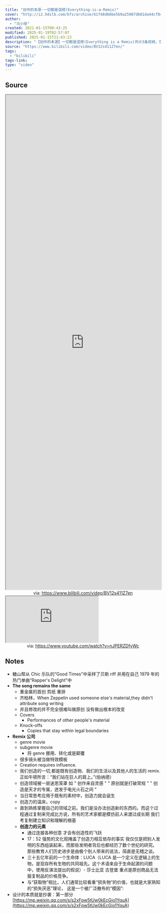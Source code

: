 ```yaml
---
title: "创作的本源-一切都是混搭(Everything-is-a-Remix)"
cover: "http://i2.hdslb.com/bfs/archive/61f48d68be5b9a25987d681da44cf844f882eddb.jpg@189w_107h.webp"
author:
  - "马小褂"
created: 2021-01-15T09:43:25
modified: 2025-01-19T02:57:07
published: 2025-01-15T21:43:23
description: "【创作的本源】一切都是混搭(Everything is a Remix)共计3条视频，包括：正片、Matrix、Kill Bill等，UP主更多精彩视频，请关注UP账号。"
source: "https://www.bilibili.com/video/BV12s411Z7en/"
tags:
  - "bilibili"
tags-link:
type: "video"
---
```


## Source

<iframe src='https://player.bilibili.com/player.html?isOutside=true&bvid=BV12s411Z7en&p=1&autoplay=false' style='height:40vh;width:100%' class='iframe-radius' allow='fullscreen'></iframe>
<center>via: <a href='https://www.bilibili.com/video/BV12s411Z7en' target='_blank' class='external-link'>https://www.bilibili.com/video/BV12s411Z7en</a></center>

<iframe src="https://www.youtube.com/embed/nJPERZDfyWc" allow="accelerometer; autoplay; clipboard-write; encrypted-media; gyroscope; picture-in-picture; web-share" referrerpolicy="strict-origin-when-cross-origin" allowfullscreen></iframe>
<center>via: <a href='https://www.youtube.com/watch?v=nJPERZDfyWc' target='_blank' class='external-link'>https://www.youtube.com/watch?v=nJPERZDfyWc</a></center>

## Notes

- 糖山帮从 Chic 乐队的“Good Times”中采样了贝斯 riff 并用在自己 1979 年的热门单曲“Rapper's Delight”中
- **The song remains the same**
    - 重金属的首创 剪纸 重排
    - 齐柏林，When Zeppelin used someone else's material,they didn't attribute song writing
    - 并且修改的并不完全很难叫做原创 没有做出根本的改变
    - Covers
        - Performances of other people's material
    - Knock-offs
        - Copies that stay within legal boundaries
- **Remix 公司**
    - genre movie
    - subgenre movie
        - 将 genre 挪用、转化或是颠覆
    - 很多镜头被当做特效模板
    - Creation requires influence.
    - 我们创造的一切,都是既有创造物、我们的生活以及其他人的生活的 remix. 正如牛顿所言：“我们站在巨人的肩上。”(伯纳德）
    - 创造领域被一层迷思笼罩 如 " 创作来自灵感 " " 原创就是打破常规 " " 创造是天才的专属，迸发于电光火石之间 "
    - 当日常思考应用于既有的素材中，创造力就会诞生
    - 创造力的温床，copy
    - 直到熟练掌握自己的领域之前。我们是没办法创造新的东西的。而这个过程通过复制来完成比方说，所有的艺术家都是模仿前人来渡过成长期 我们考复制建立知识和理解的根基
    - **创造力的元素**
        - 通过连接各种创意 才会有创造性的飞跃
        - 17：52 强势的文化观掩盖了创造力相互依存的事实 我仅仅是把别人发明的东西组装起来，而那些发明者背后也都经历了数个世纪的研究。 那些教育人们历史进步是由极个别人带来的说法，简直是无稽之谈。
        - 三十五亿年前的一个生命体：LUCA（LUCA 是一个定义在逻辑上的生物，是现存所有生物的共同祖先。这个术语来自于生命起源的问题中，使用反演法提出的假说）- 莎士比亚 古登堡 重点是原创商品无法服复制品的价格竞争。
        - 与“获取物”相比，人们通常比较看重“损失物”的价值，也就是大家熟知的“损失厌恶”理论， 这是一个被广泛散布的“模因”:
- 设计的本质就是抄袭：第一部分 [https://mp.weixin.qq.com/s/s2xFpw5tUw0kEcGio1YquA](https://mp.weixin.qq.com/s/s2xFpw5tUw0kEcGio1YquA)
